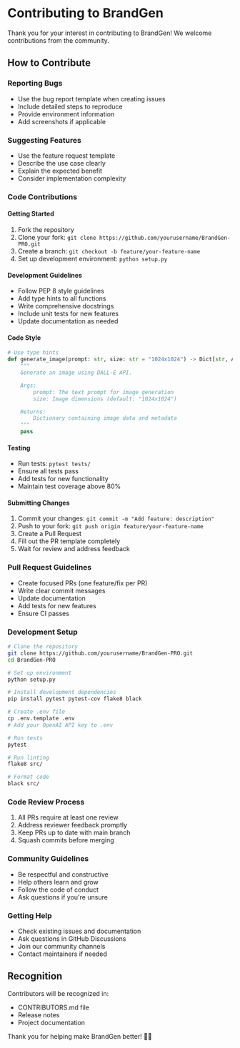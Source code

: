 # Contributing to BrandGen

Thank you for your interest in contributing to BrandGen! We welcome contributions from the community.

## How to Contribute

### Reporting Bugs

- Use the bug report template when creating issues
- Include detailed steps to reproduce
- Provide environment information
- Add screenshots if applicable

### Suggesting Features

- Use the feature request template
- Describe the use case clearly
- Explain the expected benefit
- Consider implementation complexity

### Code Contributions

#### Getting Started

1. Fork the repository
2. Clone your fork: `git clone https://github.com/yourusername/BrandGen-PRO.git`
3. Create a branch: `git checkout -b feature/your-feature-name`
4. Set up development environment: `python setup.py`

#### Development Guidelines

- Follow PEP 8 style guidelines
- Add type hints to all functions
- Write comprehensive docstrings
- Include unit tests for new features
- Update documentation as needed

#### Code Style

```python
# Use type hints
def generate_image(prompt: str, size: str = "1024x1024") -> Dict[str, Any]:
    """
    Generate an image using DALL-E API.

    Args:
        prompt: The text prompt for image generation
        size: Image dimensions (default: "1024x1024")

    Returns:
        Dictionary containing image data and metadata
    """
    pass
```

#### Testing

- Run tests: `pytest tests/`
- Ensure all tests pass
- Add tests for new functionality
- Maintain test coverage above 80%

#### Submitting Changes

1. Commit your changes: `git commit -m "Add feature: description"`
2. Push to your fork: `git push origin feature/your-feature-name`
3. Create a Pull Request
4. Fill out the PR template completely
5. Wait for review and address feedback

### Pull Request Guidelines

- Create focused PRs (one feature/fix per PR)
- Write clear commit messages
- Update documentation
- Add tests for new features
- Ensure CI passes

### Development Setup

```bash
# Clone the repository
git clone https://github.com/yourusername/BrandGen-PRO.git
cd BrandGen-PRO

# Set up environment
python setup.py

# Install development dependencies
pip install pytest pytest-cov flake8 black

# Create .env file
cp .env.template .env
# Add your OpenAI API key to .env

# Run tests
pytest

# Run linting
flake8 src/

# Format code
black src/
```

### Code Review Process

1. All PRs require at least one review
2. Address reviewer feedback promptly
3. Keep PRs up to date with main branch
4. Squash commits before merging

### Community Guidelines

- Be respectful and constructive
- Help others learn and grow
- Follow the code of conduct
- Ask questions if you're unsure

### Getting Help

- Check existing issues and documentation
- Ask questions in GitHub Discussions
- Join our community channels
- Contact maintainers if needed

## Recognition

Contributors will be recognized in:

- CONTRIBUTORS.md file
- Release notes
- Project documentation

Thank you for helping make BrandGen better! 🎨✨
